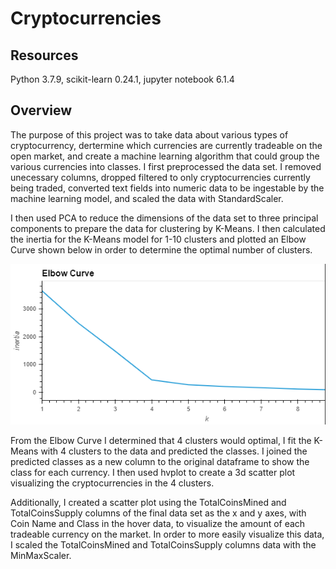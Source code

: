 # Cryptocurrencies

## Resources
    
Python 3.7.9, scikit-learn 0.24.1, jupyter notebook 6.1.4

## Overview

The purpose of this project was to take data about various types of cryptocurrency, dertermine which currencies are currently tradeable on the open market, and create a machine learning algorithm that could group the various currencies into classes.  I first preprocessed the data set.  I removed unecessary columns, dropped filtered to only cryptocurrencies currently being traded, converted text fields into numeric data to be ingestable by the machine learning model, and scaled the data with StandardScaler.

I then used PCA to reduce the dimensions of the data set to three principal components to prepare the data for clustering by K-Means.  I then calculated the inertia for the K-Means model for 1-10 clusters and plotted an Elbow Curve shown below in order to determine the optimal number of clusters.

![elbow_curve](Resources/elbow_curve.png)

From the Elbow Curve I determined that 4 clusters would optimal, I fit the K-Means with 4 clusters to the data and predicted the classes.  I joined the predicted classes as a new column to the original dataframe to show the class for each currency.  I then used hvplot to create a 3d scatter plot visualizing the cryptocurrencies in the 4 clusters.

Additionally, I created a scatter plot using the TotalCoinsMined and TotalCoinsSupply columns of the final data set as the x and y axes, with Coin Name and Class in the hover data, to visualize the amount of each tradeable currency on the market.  In order to more easily visualize this data, I scaled the TotalCoinsMined and TotalCoinsSupply columns data with the MinMaxScaler.